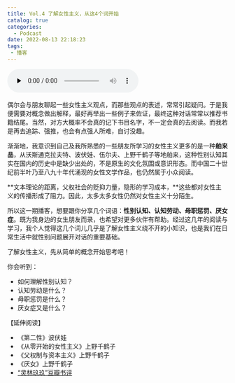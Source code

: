```yaml
---
title: Vol.4 了解女性主义，从这4个词开始
catalog: true
categories:
  - Podcast
date: 2022-08-13 22:18:23
tags:
 - 播客
---
```

​<audio id="audio" controls="" preload="none" display="block">
      <source id="mp3" src="https://media.xyzcdn.net/ll2oUSL_QI9Uh60XFOiYjL67asjT.m4a">
</audio>

偶尔会与朋友聊起一些女性主义观点，而那些观点的表述，常常引起疑问。于是我便需要对概念做出解释，最好再举出一些例子来佐证，最终这种对话常常以推荐书籍结尾。当然，对方大概率不会真的记下书目名字，不一定会真的去阅读。而我若是再去追踪、强推，也会有点强人所难，自讨没趣。

渐渐地，我意识到自己及我所熟悉的一些朋友所学习的女性主义更多的是一种**舶来品**，从沃斯通克拉夫特、波伏娃、伍尔夫、上野千鹤子等地舶来，这种性别认知其实在国内的历史中是缺少出处的，不是原生的文化氛围或意识形态。而中国二十世纪前半叶乃至八九十年代涌现的女性文学作品，也仍然属于小众阅读。

**文本理论的距离，父权社会的贬抑力量，隐形的学习成本，**这些都对女性主义的传播形成了阻力。因此，太多太多女性仍然对女性主义十分陌生。

所以这一期播客，想要跟你分享几个词语：**性别认知、认知劳动、母职惩罚、厌女症**。既为我身边的女生朋友而录，也希望对更多伙伴有帮助。经过这几年的阅读与学习，我个人觉得这几个词儿几乎是了解女性主义绕不开的小知识，也是我们在日常生活中就性别问题展开对话的重要基础。

了解女性主义，先从简单的概念开始思考吧！

你会听到：

- 如何理解性别认知？
- 认知劳动是什么？
- 母职惩罚是什么？
- 厌女症又是什么？

【延伸阅读】

- 《第二性》波伏娃
- 《从零开始的女性主义》上野千鹤子
- 《父权制与资本主义》上野千鹤子
- 《厌女》上野千鹤子
- [“灵林玖玖”豆瓣书评](https://book.douban.com/review/12053812/)
